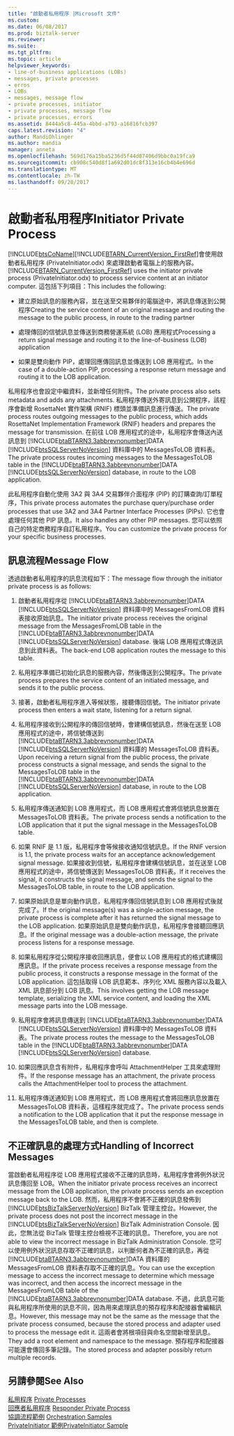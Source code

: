 ```yaml
---
title: "啟動者私用程序 |Microsoft 文件"
ms.custom: 
ms.date: 06/08/2017
ms.prod: biztalk-server
ms.reviewer: 
ms.suite: 
ms.tgt_pltfrm: 
ms.topic: article
helpviewer_keywords:
- line-of-business applications (LOBs)
- messages, private processes
- erros
- LOBs
- messages, message flow
- private processes, initiator
- private processes, message flow
- private processes, errors
ms.assetid: 8444a5c8-445a-4bbd-a793-a16816fcb397
caps.latest.revision: "4"
author: MandiOhlinger
ms.author: mandia
manager: anneta
ms.openlocfilehash: 569d176a15ba5236d5f44d87406d9bbc0a19fca9
ms.sourcegitcommit: cb908c540d8f1a692d01dc8f313e16cb4b4e696d
ms.translationtype: MT
ms.contentlocale: zh-TW
ms.lasthandoff: 09/20/2017
---
```

# <a name="initiator-private-process"></a><span data-ttu-id="337c3-102">啟動者私用程序</span><span class="sxs-lookup"><span data-stu-id="337c3-102">Initiator Private Process</span></span>
[!INCLUDE[btsCoName](../../includes/btsconame-md.md)]<span data-ttu-id="337c3-103">[!INCLUDE[BTARN_CurrentVersion_FirstRef](../../includes/btarn-currentversion-firstref-md.md)]會使用啟動者私用程序 (PrivateInitiator.odx) 來處理啟動者電腦上的服務內容。</span><span class="sxs-lookup"><span data-stu-id="337c3-103"> [!INCLUDE[BTARN_CurrentVersion_FirstRef](../../includes/btarn-currentversion-firstref-md.md)] uses the initiator private process (PrivateInitiator.odx) to process service content at an initiator computer.</span></span> <span data-ttu-id="337c3-104">這包括下列項目：</span><span class="sxs-lookup"><span data-stu-id="337c3-104">This includes the following:</span></span>  
  
-   <span data-ttu-id="337c3-105">建立原始訊息的服務內容，並在送至交易夥伴的電腦途中，將訊息傳送到公開程序</span><span class="sxs-lookup"><span data-stu-id="337c3-105">Creating the service content of an original message and routing the message to the public process, in route to the trading partner</span></span>  
  
-   <span data-ttu-id="337c3-106">處理傳回的信號訊息並傳送到商務營運系統 (LOB) 應用程式</span><span class="sxs-lookup"><span data-stu-id="337c3-106">Processing a return signal message and routing it to the line-of-business (LOB) application</span></span>  
  
-   <span data-ttu-id="337c3-107">如果是雙向動作 PIP，處理回應傳回訊息並傳送到 LOB 應用程式。</span><span class="sxs-lookup"><span data-stu-id="337c3-107">In the case of a double-action PIP, processing a response return message and routing it to the LOB application.</span></span>  
  
 <span data-ttu-id="337c3-108">私用程序也會設定中繼資料，並新增任何附件。</span><span class="sxs-lookup"><span data-stu-id="337c3-108">The private process also sets metadata and adds any attachments.</span></span> <span data-ttu-id="337c3-109">私用程序傳送外寄訊息到公開程序，該程序會新增 RosettaNet 實作架構 (RNIF) 標頭並準備訊息進行傳送。</span><span class="sxs-lookup"><span data-stu-id="337c3-109">The private process routes outgoing messages to the public process, which adds RosettaNet Implementation Framework (RNIF) headers and prepares the message for transmission.</span></span> <span data-ttu-id="337c3-110">在前往 LOB 應用程式的途中，私用程序會傳送內送訊息到 [!INCLUDE[btaBTARN3.3abbrevnonumber](../../includes/btabtarn3-3abbrevnonumber-md.md)]DATA [!INCLUDE[btsSQLServerNoVersion](../../includes/btssqlservernoversion-md.md)] 資料庫中的 MessagesToLOB 資料表。</span><span class="sxs-lookup"><span data-stu-id="337c3-110">The private process routes incoming messages to the MessagesToLOB table in the [!INCLUDE[btaBTARN3.3abbrevnonumber](../../includes/btabtarn3-3abbrevnonumber-md.md)]DATA [!INCLUDE[btsSQLServerNoVersion](../../includes/btssqlservernoversion-md.md)] database, in route to the LOB application.</span></span>  
  
 <span data-ttu-id="337c3-111">此私用程序自動化使用 3A2 與 3A4 交易夥伴介面程序 (PIP) 的訂購查詢/訂單程序，</span><span class="sxs-lookup"><span data-stu-id="337c3-111">This private process automates the purchase query/purchase order processes that use 3A2 and 3A4 Partner Interface Processes (PIPs).</span></span> <span data-ttu-id="337c3-112">它也會處理任何其他 PIP 訊息。</span><span class="sxs-lookup"><span data-stu-id="337c3-112">It also handles any other PIP messages.</span></span> <span data-ttu-id="337c3-113">您可以依照自己的特定商務程序自訂私用程序。</span><span class="sxs-lookup"><span data-stu-id="337c3-113">You can customize the private process for your specific business processes.</span></span>  
  
## <a name="message-flow"></a><span data-ttu-id="337c3-114">訊息流程</span><span class="sxs-lookup"><span data-stu-id="337c3-114">Message Flow</span></span>  
 <span data-ttu-id="337c3-115">透過啟動者私用程序的訊息流程如下：</span><span class="sxs-lookup"><span data-stu-id="337c3-115">The message flow through the initiator private process is as follows:</span></span>  
  
1.  <span data-ttu-id="337c3-116">啟動者私用程序從 [!INCLUDE[btaBTARN3.3abbrevnonumber](../../includes/btabtarn3-3abbrevnonumber-md.md)]DATA [!INCLUDE[btsSQLServerNoVersion](../../includes/btssqlservernoversion-md.md)] 資料庫中的 MessagesFromLOB 資料表接收原始訊息。</span><span class="sxs-lookup"><span data-stu-id="337c3-116">The initiator private process receives the original message from the MessagesFromLOB table in the [!INCLUDE[btaBTARN3.3abbrevnonumber](../../includes/btabtarn3-3abbrevnonumber-md.md)]DATA [!INCLUDE[btsSQLServerNoVersion](../../includes/btssqlservernoversion-md.md)] database.</span></span> <span data-ttu-id="337c3-117">後端 LOB 應用程式傳送訊息到此資料表。</span><span class="sxs-lookup"><span data-stu-id="337c3-117">The back-end LOB application routes the message to this table.</span></span>  
  
2.  <span data-ttu-id="337c3-118">私用程序準備已初始化訊息的服務內容，然後傳送到公開程序。</span><span class="sxs-lookup"><span data-stu-id="337c3-118">The private process prepares the service content of an initiated message, and sends it to the public process.</span></span>  
  
3.  <span data-ttu-id="337c3-119">接著，啟動者私用程序進入等候狀態，接聽傳回信號。</span><span class="sxs-lookup"><span data-stu-id="337c3-119">The initiator private process then enters a wait state, listening for a return signal.</span></span>  
  
4.  <span data-ttu-id="337c3-120">私用程序接收到公開程序的傳回信號時，會建構信號訊息，然後在送至 LOB 應用程式的途中，將信號傳送到 [!INCLUDE[btaBTARN3.3abbrevnonumber](../../includes/btabtarn3-3abbrevnonumber-md.md)]DATA [!INCLUDE[btsSQLServerNoVersion](../../includes/btssqlservernoversion-md.md)] 資料庫的 MessagesToLOB 資料表。</span><span class="sxs-lookup"><span data-stu-id="337c3-120">Upon receiving a return signal from the public process, the private process constructs a signal message, and sends the signal to the MessagesToLOB table in the [!INCLUDE[btaBTARN3.3abbrevnonumber](../../includes/btabtarn3-3abbrevnonumber-md.md)]DATA [!INCLUDE[btsSQLServerNoVersion](../../includes/btssqlservernoversion-md.md)] database, in route to the LOB application.</span></span>  
  
5.  <span data-ttu-id="337c3-121">私用程序傳送通知到 LOB 應用程式，而 LOB 應用程式會將信號訊息放置在 MessagesToLOB 資料表。</span><span class="sxs-lookup"><span data-stu-id="337c3-121">The private process sends a notification to the LOB application that it put the signal message in the MessagesToLOB table.</span></span>  
  
6.  <span data-ttu-id="337c3-122">如果 RNIF 是 1.1 版，私用程序會等候接收通知信號訊息。</span><span class="sxs-lookup"><span data-stu-id="337c3-122">If the RNIF version is 1.1, the private process waits for an acceptance acknowledgement signal message.</span></span> <span data-ttu-id="337c3-123">如果接收到信號，私用程序會建構信號訊息，並在送至 LOB 應用程式的途中，將信號傳送到 MessagesToLOB 資料表。</span><span class="sxs-lookup"><span data-stu-id="337c3-123">If it receives the signal, it constructs the signal message, and sends the signal to the MessagesToLOB table, in route to the LOB application.</span></span>  
  
7.  <span data-ttu-id="337c3-124">如果原始訊息是單向動作訊息，私用程序傳回信號訊息到 LOB 應用程式後就完成了。</span><span class="sxs-lookup"><span data-stu-id="337c3-124">If the original message(s) was a single-action message, the private process is complete after it has returned the signal message to the LOB application.</span></span> <span data-ttu-id="337c3-125">如果原始訊息是雙向動作訊息，私用程序會接聽回應訊息。</span><span class="sxs-lookup"><span data-stu-id="337c3-125">If the original message was a double-action message, the private process listens for a response message.</span></span>  
  
8.  <span data-ttu-id="337c3-126">如果私用程序從公開程序接收回應訊息，便會以 LOB 應用程式的格式建構回應訊息。</span><span class="sxs-lookup"><span data-stu-id="337c3-126">If the private process receives a response message from the public process, it constructs a response message in the format of the LOB application.</span></span> <span data-ttu-id="337c3-127">這包括取得 LOB 訊息範本、序列化 XML 服務內容以及載入 XML 訊息部分到 LOB 訊息。</span><span class="sxs-lookup"><span data-stu-id="337c3-127">This involves getting the LOB message template, serializing the XML service content, and loading the XML message parts into the LOB message.</span></span>  
  
9. <span data-ttu-id="337c3-128">私用程序會將訊息傳送到 [!INCLUDE[btaBTARN3.3abbrevnonumber](../../includes/btabtarn3-3abbrevnonumber-md.md)]DATA [!INCLUDE[btsSQLServerNoVersion](../../includes/btssqlservernoversion-md.md)] 資料庫中的 MessagesToLOB 資料表。</span><span class="sxs-lookup"><span data-stu-id="337c3-128">The private process routes the message to the MessagesToLOB table in the [!INCLUDE[btaBTARN3.3abbrevnonumber](../../includes/btabtarn3-3abbrevnonumber-md.md)]DATA [!INCLUDE[btsSQLServerNoVersion](../../includes/btssqlservernoversion-md.md)] database.</span></span>  
  
10. <span data-ttu-id="337c3-129">如果回應訊息含有附件，私用程序會呼叫 AttachmentHelper 工具來處理附件。</span><span class="sxs-lookup"><span data-stu-id="337c3-129">If the response message has an attachment, the private process calls the AttachmentHelper tool to process the attachment.</span></span>  
  
11. <span data-ttu-id="337c3-130">私用程序傳送通知到 LOB 應用程式，而 LOB 應用程式會將回應訊息放置在 MessagesToLOB 資料表，這樣程序就完成了。</span><span class="sxs-lookup"><span data-stu-id="337c3-130">The private process sends a notification to the LOB application that it put the response message in the MessagesToLOB table, and then is complete.</span></span>  
  
## <a name="handling-of-incorrect-messages"></a><span data-ttu-id="337c3-131">不正確訊息的處理方式</span><span class="sxs-lookup"><span data-stu-id="337c3-131">Handling of Incorrect Messages</span></span>  
 <span data-ttu-id="337c3-132">當啟動者私用程序從 LOB 應用程式接收不正確的訊息時，私用程序會將例外狀況訊息傳回至 LOB。</span><span class="sxs-lookup"><span data-stu-id="337c3-132">When the initiator private process receives an incorrect message from the LOB application, the private process sends an exception message back to the LOB.</span></span> <span data-ttu-id="337c3-133">然而，私用程序不會將不正確的訊息發佈到 [!INCLUDE[btsBizTalkServerNoVersion](../../includes/btsbiztalkservernoversion-md.md)] BizTalk 管理主控台。</span><span class="sxs-lookup"><span data-stu-id="337c3-133">However, the private process does not post the incorrect message in the [!INCLUDE[btsBizTalkServerNoVersion](../../includes/btsbiztalkservernoversion-md.md)] BizTalk Administration Console.</span></span> <span data-ttu-id="337c3-134">因此，您無法從 BizTalk 管理主控台檢視不正確的訊息。</span><span class="sxs-lookup"><span data-stu-id="337c3-134">Therefore, you are not able to view the incorrect message in BizTalk Administration Console.</span></span> <span data-ttu-id="337c3-135">您可以使用例外狀況訊息存取不正確的訊息，以判斷何者為不正確的訊息，再從 [!INCLUDE[btaBTARN3.3abbrevnonumber](../../includes/btabtarn3-3abbrevnonumber-md.md)]DATA 資料庫的 MessagesFromLOB 資料表存取不正確的訊息。</span><span class="sxs-lookup"><span data-stu-id="337c3-135">You can use the exception message to access the incorrect message to determine which message was incorrect, and then access the incorrect message in the MessagesFromLOB table of the [!INCLUDE[btaBTARN3.3abbrevnonumber](../../includes/btabtarn3-3abbrevnonumber-md.md)]DATA database.</span></span> <span data-ttu-id="337c3-136">不過，此訊息可能與私用程序所使用的訊息不同，因為用來處理訊息的預存程序和配接器會編輯訊息。</span><span class="sxs-lookup"><span data-stu-id="337c3-136">However, this message may not be the same as the message that the private process consumed, because the stored process and adapter used to process the message edit it.</span></span> <span data-ttu-id="337c3-137">這兩者會將根項目與命名空間新增至訊息。</span><span class="sxs-lookup"><span data-stu-id="337c3-137">They add a root element and namespace to the message.</span></span> <span data-ttu-id="337c3-138">預存程序和配接器可能還會傳回多筆記錄。</span><span class="sxs-lookup"><span data-stu-id="337c3-138">The stored process and adapter possibly return multiple records.</span></span>  
  
## <a name="see-also"></a><span data-ttu-id="337c3-139">另請參閱</span><span class="sxs-lookup"><span data-stu-id="337c3-139">See Also</span></span>  
 <span data-ttu-id="337c3-140">[私用程序](../../adapters-and-accelerators/accelerator-rosettanet/private-processes.md) </span><span class="sxs-lookup"><span data-stu-id="337c3-140">[Private Processes](../../adapters-and-accelerators/accelerator-rosettanet/private-processes.md) </span></span>  
 <span data-ttu-id="337c3-141">[回應者私用程序](../../adapters-and-accelerators/accelerator-rosettanet/responder-private-process.md) </span><span class="sxs-lookup"><span data-stu-id="337c3-141">[Responder Private Process](../../adapters-and-accelerators/accelerator-rosettanet/responder-private-process.md) </span></span>  
 <span data-ttu-id="337c3-142">[協調流程範例](../../adapters-and-accelerators/accelerator-rosettanet/orchestration-samples.md) </span><span class="sxs-lookup"><span data-stu-id="337c3-142">[Orchestration Samples](../../adapters-and-accelerators/accelerator-rosettanet/orchestration-samples.md) </span></span>  
 [<span data-ttu-id="337c3-143">PrivateInitiator 範例</span><span class="sxs-lookup"><span data-stu-id="337c3-143">PrivateInitiator Sample</span></span>](../../adapters-and-accelerators/accelerator-rosettanet/privateinitiator-sample.md)